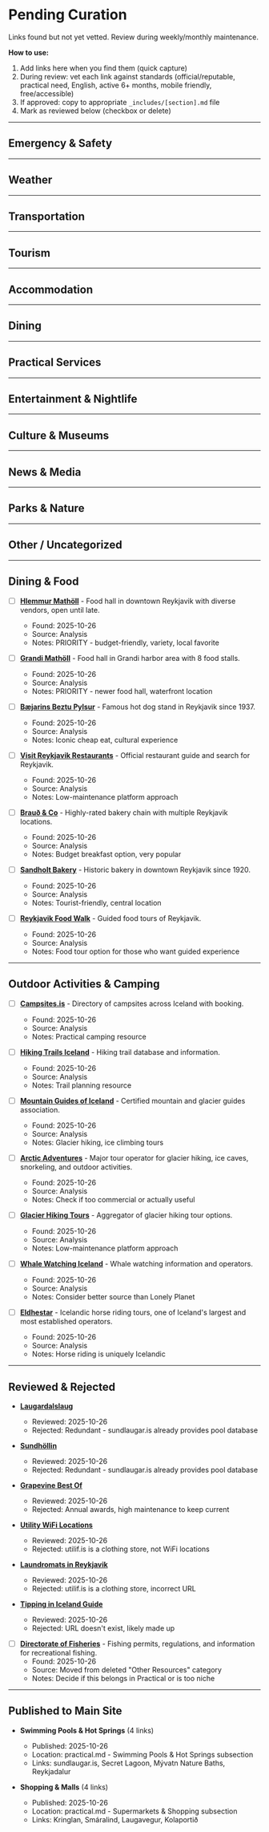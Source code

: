 <!--
  ⚠️  STAGING AREA - NOT PUBLISHED ⚠️
  This file is NOT included in index.md
  Links here are uncurated and awaiting review

  DO NOT add this file to index.md until all links are properly vetted
-->

# Pending Curation

Links found but not yet vetted. Review during weekly/monthly maintenance.

**How to use:**
1. Add links here when you find them (quick capture)
2. During review: vet each link against standards (official/reputable, practical need, English, active 6+ months, mobile friendly, free/accessible)
3. If approved: copy to appropriate `_includes/[section].md` file
4. Mark as reviewed below (checkbox or delete)

---

## Emergency & Safety

<!-- Example format:
- [ ] **<a href="URL" target="_blank">Site Name</a>** - Description here.
  - Found: 2025-10-26
  - Source: Reddit/Twitter/etc
  - Notes: Why might be useful
-->

---

## Weather

---

## Transportation

---

## Tourism

---

## Accommodation

---

## Dining

---

## Practical Services

---

## Entertainment & Nightlife

---

## Culture & Museums

---

## News & Media

---

## Parks & Nature

---

## Other / Uncategorized

---

## Dining & Food

- [ ] **<a href="https://hlemmurmatholl.is/en/" target="_blank">Hlemmur Mathöll</a>** - Food hall in downtown Reykjavik with diverse vendors, open until late.
  - Found: 2025-10-26
  - Source: Analysis
  - Notes: PRIORITY - budget-friendly, variety, local favorite

- [ ] **<a href="https://grandimatholl.is/" target="_blank">Grandi Mathöll</a>** - Food hall in Grandi harbor area with 8 food stalls.
  - Found: 2025-10-26
  - Source: Analysis
  - Notes: PRIORITY - newer food hall, waterfront location

- [ ] **<a href="https://bbp.is/en/" target="_blank">Bæjarins Beztu Pylsur</a>** - Famous hot dog stand in Reykjavik since 1937.
  - Found: 2025-10-26
  - Source: Analysis
  - Notes: Iconic cheap eat, cultural experience

- [ ] **<a href="https://www.visitreykjavik.is/restaurants" target="_blank">Visit Reykjavik Restaurants</a>** - Official restaurant guide and search for Reykjavik.
  - Found: 2025-10-26
  - Source: Analysis
  - Notes: Low-maintenance platform approach

- [ ] **<a href="https://www.bakari.is/" target="_blank">Brauð & Co</a>** - Highly-rated bakery chain with multiple Reykjavik locations.
  - Found: 2025-10-26
  - Source: Analysis
  - Notes: Budget breakfast option, very popular

- [ ] **<a href="https://sandholt.is/en/" target="_blank">Sandholt Bakery</a>** - Historic bakery in downtown Reykjavik since 1920.
  - Found: 2025-10-26
  - Source: Analysis
  - Notes: Tourist-friendly, central location

- [ ] **<a href="https://www.reykjavikfoodwalk.com/" target="_blank">Reykjavik Food Walk</a>** - Guided food tours of Reykjavik.
  - Found: 2025-10-26
  - Source: Analysis
  - Notes: Food tour option for those who want guided experience

---

## Outdoor Activities & Camping

- [ ] **<a href="https://www.campsites.is/" target="_blank">Campsites.is</a>** - Directory of campsites across Iceland with booking.
  - Found: 2025-10-26
  - Source: Analysis
  - Notes: Practical camping resource

- [ ] **<a href="https://www.icetrails.org/" target="_blank">Hiking Trails Iceland</a>** - Hiking trail database and information.
  - Found: 2025-10-26
  - Source: Analysis
  - Notes: Trail planning resource

- [ ] **<a href="https://www.mountainguides.is/" target="_blank">Mountain Guides of Iceland</a>** - Certified mountain and glacier guides association.
  - Found: 2025-10-26
  - Source: Analysis
  - Notes: Glacier hiking, ice climbing tours

- [ ] **<a href="https://www.adventures.is/" target="_blank">Arctic Adventures</a>** - Major tour operator for glacier hiking, ice caves, snorkeling, and outdoor activities.
  - Found: 2025-10-26
  - Source: Analysis
  - Notes: Check if too commercial or actually useful

- [ ] **<a href="https://guidetoiceland.is/book-holiday-trips/glacier-hiking" target="_blank">Glacier Hiking Tours</a>** - Aggregator of glacier hiking tour options.
  - Found: 2025-10-26
  - Source: Analysis
  - Notes: Low-maintenance platform approach

- [ ] **<a href="https://www.lonelyplanet.com/iceland/activities/whale-watching/a/poi-act/1524168/1324647" target="_blank">Whale Watching Iceland</a>** - Whale watching information and operators.
  - Found: 2025-10-26
  - Source: Analysis
  - Notes: Consider better source than Lonely Planet

- [ ] **<a href="https://www.eldhestar.is/en/" target="_blank">Eldhestar</a>** - Icelandic horse riding tours, one of Iceland's largest and most established operators.
  - Found: 2025-10-26
  - Source: Analysis
  - Notes: Horse riding is uniquely Icelandic

---

## Reviewed & Rejected

<!-- Move rejected links here with reason - helps avoid re-adding same link later -->

- **<a href="https://www.laugardalslaug.is/en" target="_blank">Laugardalslaug</a>**
  - Reviewed: 2025-10-26
  - Rejected: Redundant - sundlaugar.is already provides pool database

- **<a href="https://reykjavik.is/stadir/sundholl-reykjavikur" target="_blank">Sundhöllin</a>**
  - Reviewed: 2025-10-26
  - Rejected: Redundant - sundlaugar.is already provides pool database

- **<a href="https://grapevine.is/mag/best-of-iceland/" target="_blank">Grapevine Best Of</a>**
  - Reviewed: 2025-10-26
  - Rejected: Annual awards, high maintenance to keep current

- **<a href="https://www.utilif.is/" target="_blank">Utility WiFi Locations</a>**
  - Reviewed: 2025-10-26
  - Rejected: utilif.is is a clothing store, not WiFi locations

- **<a href="https://www.utilif.is/thjonusta/thvottahus" target="_blank">Laundromats in Reykjavik</a>**
  - Reviewed: 2025-10-26
  - Rejected: utilif.is is a clothing store, incorrect URL

- **<a href="https://www.icelandictipjar.com/" target="_blank">Tipping in Iceland Guide</a>**
  - Reviewed: 2025-10-26
  - Rejected: URL doesn't exist, likely made up

- [ ] **<a href="https://island.is/s/fiskistofa" target="_blank">Directorate of Fisheries</a>** - Fishing permits, regulations, and information for recreational fishing.
  - Found: 2025-10-26
  - Source: Moved from deleted "Other Resources" category
  - Notes: Decide if this belongs in Practical or is too niche

---

## Published to Main Site

- **Swimming Pools & Hot Springs** (4 links)
  - Published: 2025-10-26
  - Location: practical.md - Swimming Pools & Hot Springs subsection
  - Links: sundlaugar.is, Secret Lagoon, Mývatn Nature Baths, Reykjadalur

- **Shopping & Malls** (4 links)
  - Published: 2025-10-26
  - Location: practical.md - Supermarkets & Shopping subsection
  - Links: Kringlan, Smáralind, Laugavegur, Kolaportið